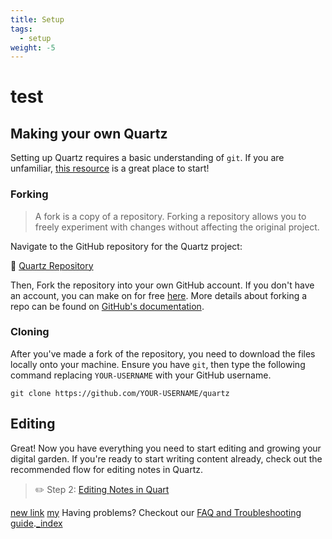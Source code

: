 ```yaml
---
title: Setup
tags:
  - setup
weight: -5
---
```


# test

## Making your own Quartz

Setting up Quartz requires a basic understanding of `git`. If you are unfamiliar, [this resource](https://resources.nwplus.io/2-beginner/how-to-git-github.html) is a great place to start!

### Forking

 > 
 > A fork is a copy of a repository. Forking a repository allows you to freely experiment with changes without affecting the original project.

Navigate to the GitHub repository for the Quartz project:

📁 [Quartz Repository](https://github.com/jackyzha0/quartz)

Then, Fork the repository into your own GitHub account. If you don't have an account, you can make on for free [here](https://github.com/join). More details about forking a repo can be found on [GitHub's documentation](https://docs.github.com/en/get-started/quickstart/fork-a-repo).

### Cloning

After you've made a fork of the repository, you need to download the files locally onto your machine. Ensure you have `git`, then type the following command replacing `YOUR-USERNAME` with your GitHub username.

````shell
git clone https://github.com/YOUR-USERNAME/quartz
````

## Editing

Great! Now you have everything you need to start editing and growing your digital garden. If you're ready to start writing content already, check out the recommended flow for editing notes in Quartz.

 > 
 > ✏️ Step 2: [Editing Notes in Quart](400%20Posts/_index.md)

[new link](/_index.md)
[my](/_index.md)
Having problems? Checkout our [FAQ and Troubleshooting guide](notes/troubleshooting.md).[\_index](400%20Posts/_index.md)
